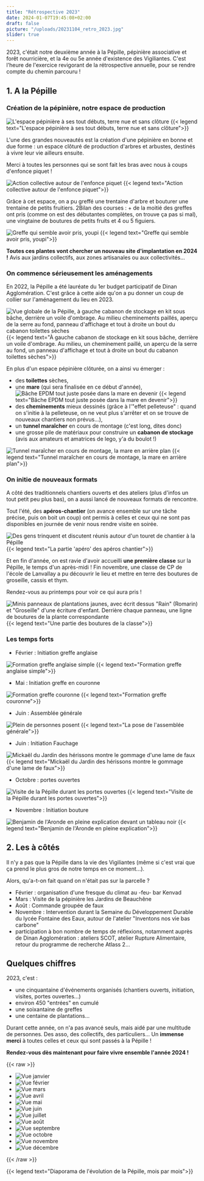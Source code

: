 ```yaml
---
title: "Rétrospective 2023"
date: 2024-01-07T19:45:08+02:00
draft: false
picture: "/uploads/20231104_retro_2023.jpg"
slider: true
---
```


2023, c'était notre deuxième année à la Pépille, pépinière associative et forêt nourricière, et la 4e ou 5e année d'existence des Vigiliantes. C'est l'heure de l'exercice revigorant de la rétrospective annuelle, pour se rendre compte du chemin parcouru !

<!--more-->

## 1. A la Pépille

### Création de la pépinière, notre espace de production

![L'espace pépinière à ses tout débuts, terre nue et sans clôture](IMG_20230129_121705_HDR.jpg)
{{< legend text="L'espace pépinière à ses tout débuts, terre nue et sans clôture">}}

L'une des grandes nouveautés est la création d'une pépinière en bonne et due forme : un espace clôturé de production d'arbres et arbustes, destinés à vivre leur vie ailleurs ensuite.

Merci à toutes les personnes qui se sont fait les bras avec nous à coups d'enfonce piquet !

![Action collective autour de l'enfonce piquet](20230312_enfonce-piquet.jpg)
{{< legend text="Action collective autour de l'enfonce piquet">}}

Grâce à cet espace, on a pu greffé une trentaine d'arbre et bouturer une trentaine de petits fruitiers. 2Bilan des courses : + de la moitié des greffes ont pris (comme on est des débutantes complètes, on trouve ça pas si mal), une vingtaine de boutures de petits fruits et 4 ou 5 figuiers. 

![Greffe qui semble avoir pris, youpi](2023-05-30-greffe-ok.jpg)
{{< legend text="Greffe qui semble avoir pris, youpi">}}

**Toutes ces plantes vont chercher un nouveau site d'implantation en 2024 !** Avis aux jardins collectifs, aux zones artisanales ou aux collectivités...

### On commence sérieusement les aménagements

En 2022, la Pépille a été lauréate du 1er budget participatif de Dinan Agglomération. C'est grâce à cette aide qu'on a pu donner un coup de collier sur l'aménagement du lieu en 2023.

![Vue globale de la Pépille, à gauche cabanon de stockage en kit sous bâche, derrière un voile d'ombrage. Au milieu cheminements paillés, aperçu de la serre au fond, panneau d'affichage et tout à droite un bout du cabanon toilettes sèches](amenagement-global.jpg)
{{< legend text="À gauche cabanon de stockage en kit sous bâche, derrière un voile d'ombrage. Au milieu, un cheminement paillé, un aperçu de la serre au fond, un panneau d'affichage et tout à droite un bout du cabanon toilettes sèches">}}

En plus d'un espace pépinière clôturée, on a ainsi vu émerger : 
- des **toilettes** sèches,
- une **mare** (qui sera finalisée en ce début d'année),
![Bâche EPDM tout juste posée dans la mare en devenir](amenagement-mare.jpg)
{{< legend text="Bâche EPDM tout juste posée dans la mare en devenir">}}
- des **cheminements** mieux dessinés (grâce à l'"effet pelleteuse" : quand on s'initie à la pelleteuse, on ne veut plus s'arrêter et on se trouve de nouveaux chantiers non prévus...),
- un **tunnel maraîcher** en cours de montage (c'est long, dites donc)
- une grosse pile de matériaux pour construire un **cabanon de stockage** (avis aux amateurs et amatrices de lego, y'a du boulot !)

![Tunnel maraîcher en cours de montage, la mare en arrière plan](amenagement-tunnel.jpg)
{{< legend text="Tunnel maraîcher en cours de montage, la mare en arrière plan">}}


### On initie de nouveaux formats

A côté des traditionnels chantiers ouverts et des ateliers (plus d'infos un tout petit peu plus bas), on a aussi lancé de nouveaux formats de rencontre.

Tout l'été, des **apéros-chantier** (on avance ensemble sur une tâche précise, puis on boit un coup) ont permis à celles et ceux qui ne sont pas disponibles en journée de venir nous rendre visite en soirée.

![Des gens trinquent et discutent réunis autour d'un touret de chantier à la Pépille](apero-blur.jpg)
{{< legend text="La partie 'apéro' des apéros chantier">}}

Et en fin d'année, on est ravie d'avoir accueilli **une première classe** sur la Pépille, le temps d'un après-midi ! Fin novembre, une classe de CP de l'école de Lanvallay a pu découvrir le lieu et mettre en terre des boutures de groseille, cassis et thym. 

Rendez-vous au printemps pour voir ce qui aura pris !

![Minis panneaux de plantations jaunes, avec écrit dessus "Rain" (Romarin) et "Groseille" d'une écriture d'enfant. Derrière chaque panneau, une ligne de boutures de la plante correspondante](boutures-eleves.jpg)
{{< legend text="Une partie des boutures de la classe">}}

### Les temps forts

- Février : Initiation greffe anglaise

![Formation greffe anglaise simple](20230205_formation_greffe.jpg)
{{< legend text="Formation greffe anglaise simple">}}

- Mai : Initiation greffe en couronne

![Formation greffe couronne](20230505_greffe_couronne.jpg)
{{< legend text="Formation greffe couronne">}}

- Juin : Assemblée générale

![Plein de personnes posent](20230605_AG_vigiliantes.png)
{{< legend text="La pose de l'assemblée générale">}}

- Juin : Initiation Fauchage

![Mickaël du Jardin des hérissons montre le gommage d'une lame de faux](initiation-fauchage.jpg)
{{< legend text="Mickaël du Jardin des hérissons montre le gommage d'une lame de faux">}}

- Octobre : portes ouvertes

![Visite de la Pépille durant les portes ouvertes](visite_01.jpg)
{{< legend text="Visite de la Pépille durant les portes ouvertes">}}

- Novembre : Initiation bouture

![Benjamin de l'Aronde en pleine explication devant un tableau noir](initiation-bouture.jpg)
{{< legend text="Benjamin de l'Aronde en pleine explication">}}


## 2. Les à côtés

Il n'y a pas que la Pépille dans la vie des Vigiliantes (même si c'est vrai que ça prend le plus gros de notre temps en ce moment...).

Alors, qu'a-t-on fait quand on n'était pas sur la parcelle ? 

- Février : organisation d'une fresque du climat au -feu- bar Kenvad
- Mars : Visite de la pépinière les Jardins de Beauchêne
- Août : Commande groupée de faux
- Novembre : Intervention durant la Semaine du Développement Durable du lycée Fontaine des Eaux, autour de l'atelier "Inventons nos vie bas carbone"
- participation à bon nombre de temps de réflexions, notamment auprès de Dinan Agglomération : ateliers SCOT, atelier Rupture Alimentaire, retour du programme de recherche Atlass 2...

## Quelques chiffres

2023, c'est : 

- une cinquantaine d'événements organisés (chantiers ouverts, initiation, visites, portes ouvertes...)
- environ 450 "entrées" en cumulé
- une soixantaine de greffes
- une centaine de plantations...

Durant cette année, on n'a pas avancé seuls, mais aidé par une multitude de personnes. Des asso, des collectifs, des particuliers... Un **immense merci** à toutes celles et ceux qui sont passés à la Pépille !

**Rendez-vous dès maintenant pour faire vivre ensemble l'année 2024 !**




{{< raw >}}
<section class="splide" aria-label="Diaporama initiation bouture">
  <div class="splide__track">
    <ul class="splide__list">
      <li class="splide__slide">
        <img src="2023-01.jpg" alt="Vue janvier">
      </li>
      <li class="splide__slide">
        <img src="2023-02.jpg" alt="Vue février">
      </li>
      <li class="splide__slide">
        <img src="2023-03.jpg" alt="Vue mars">
      </li>
      <li class="splide__slide">
        <img src="2023-04.jpg" alt="Vue avril">
      </li>
      <li class="splide__slide">
        <img src="2023-05.jpg" alt="Vue mai">
      </li>
      <li class="splide__slide">
        <img src="2023-06.jpg" alt="Vue juin">
      </li>
      <li class="splide__slide">
        <img src="2023-07.jpg" alt="Vue juillet">
      </li>
      <li class="splide__slide">
        <img src="2023-08.jpg" alt="Vue août">
      </li>
      <li class="splide__slide">
        <img src="2023-09.jpg" alt="Vue septembre">
      </li>
      <li class="splide__slide">
        <img src="2023-10.jpg" alt="Vue octobre">
      </li>
      <li class="splide__slide">
        <img src="2023-11.jpg" alt="Vue novembre">
      </li>
      <li class="splide__slide">
        <img src="2023-12.jpg" alt="Vue décembre">
      </li>
    </ul>
  </div>
</section>
{{< /raw >}}

{{< legend text="Diaporama de l'évolution de la Pépille, mois par mois">}}



